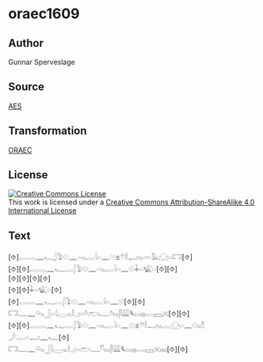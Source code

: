 # oraec1609

## Author

Gunnar Sperveslage

## Source

[AES](https://github.com/simondschweitzer/aes)

## Transformation

[ORAEC](https://oraec.github.io/)

## License

<a rel="license" href="http://creativecommons.org/licenses/by-sa/4.0/"><img alt="Creative Commons License" style="border-width:0" src="https://i.creativecommons.org/l/by-sa/4.0/88x31.png" /></a><br />This work is licensed under a <a rel="license" href="http://creativecommons.org/licenses/by-sa/4.0/">Creative Commons Attribution-ShareAlike 4.0 International License</a>

## Text

[⯑]𓐛𓂋𓈖𓆑𓆄𓅱𓇳𓈖𓏏𓏭𓐛𓇋𓏏𓈖𓇳𓁷𓄣𓎛𓂝𓏭𓏛𓅓𓈌𓏏𓉐[⯑]<br>
[⯑][⯑]𓐛𓂋𓈖𓆑𓐛𓆄𓅱𓇳𓈖𓏏𓏭𓐛𓇋𓏏𓈖𓇳𓇓𓏏𓆤𓏏[⯑][⯑]<br>
[⯑][⯑][⯑][⯑]<br>
[⯑][⯑]𓇓𓏏𓆤𓏏[⯑]<br>
[⯑]𓐛𓂋𓈖𓆑𓐛𓆄𓅱𓇳𓈖𓏏𓏭𓐛𓇋𓏏𓈖𓇳[⯑][⯑]<br>
𓉐𓊃𓈖𓏖𓏭𓃀𓏏𓇋𓈀𓏭𓎛𓈎𓏏𓏊𓂧𓏤𓊃𓏊𓏤𓏭𓋴𓇏𓆰𓏥𓐍𓂋𓈙𓏴[⯑][⯑]<br>
[⯑][⯑]𓐛𓂋𓈖𓆑𓐛𓆄𓅱𓇳𓈖𓏏𓏭𓐛𓇋𓏏𓈖𓇳𓁷𓄣𓎛𓂝𓏭𓐛𓈌𓏏𓈖𓇳𓏤𓀭<br>
𓌳𓐙𓏏𓂝𓈖𓆑[⯑]<br>
𓉐𓊃𓈖𓏖𓏭𓃀𓇋𓈀𓏭𓎛𓈎𓏏𓂧𓊃𓎸𓏤𓏭𓋴𓇏𓆰𓏥𓐍𓂋𓈙𓏴𓏤𓏤𓏤𓏤𓏤[⯑][⯑]<br>
